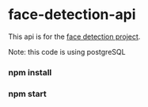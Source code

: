 # face-detection-api

This api is for the [face detection project](https://github.com/AsemBasheer/face-detection).

Note: this code is using postgreSQL

### npm install

### npm start
